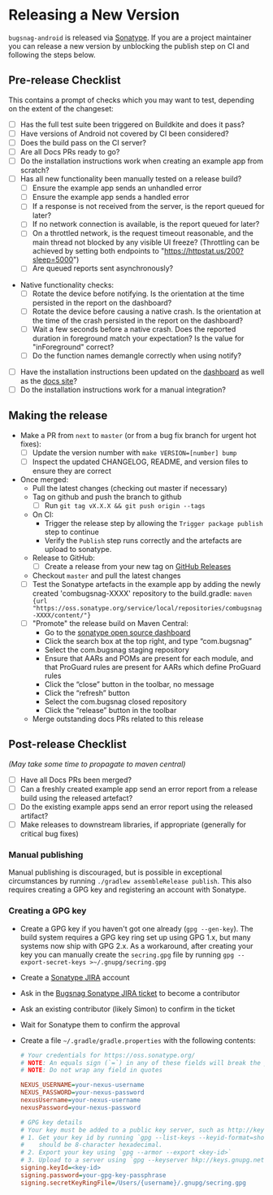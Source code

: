 # Releasing a New Version

`bugsnag-android` is released via [Sonatype](https://oss.sonatype.org/). If you are a project maintainer you can release a new version by unblocking the publish step on CI and following the steps below.

## Pre-release Checklist

This contains a prompt of checks which you may want to test, depending on the extent of the changeset:

- [ ] Has the full test suite been triggered on Buildkite and does it pass?
- [ ] Have versions of Android not covered by CI been considered?
- [ ] Does the build pass on the CI server?
- [ ] Are all Docs PRs ready to go?
- [ ] Do the installation instructions work when creating an example app from scratch?
- [ ] Has all new functionality been manually tested on a release build?
  - [ ] Ensure the example app sends an unhandled error
  - [ ] Ensure the example app sends a handled error
  - [ ] If a response is not received from the server, is the report queued for later?
  - [ ] If no network connection is available, is the report queued for later?
  - [ ] On a throttled network, is the request timeout reasonable, and the main thread not blocked by any visible UI freeze? (Throttling can be achieved by setting both endpoints to "https://httpstat.us/200?sleep=5000")
  - [ ] Are queued reports sent asynchronously?
- Native functionality checks:
  - [ ] Rotate the device before notifying. Is the orientation at the time
    persisted in the report on the dashboard?
  - [ ] Rotate the device before causing a native crash. Is the orientation at
    the time of the crash persisted in the report on the dashboard?
  - [ ] Wait a few seconds before a native crash. Does the reported duration in
    foreground match your expectation? Is the value for "inForeground" correct?
  - [ ] Do the function names demangle correctly when using notify?
- [ ] Have the installation instructions been updated on the [dashboard](https://github.com/bugsnag/dashboard-js/tree/master/js/dashboard/components/integration_instructions) as well as the [docs site](https://github.com/bugsnag/docs.bugsnag.com)?
- [ ] Do the installation instructions work for a manual integration?

## Making the release

- Make a PR from `next` to `master` (or from a bug fix branch for urgent hot fixes):
  - [ ] Update the version number with `make VERSION=[number] bump`
  - [ ] Inspect the updated CHANGELOG, README, and version files to ensure they are correct
- Once merged:
  - Pull the latest changes (checking out master if necessary)
  - Tag on github and push the branch to github
    - [ ] Run `git tag vX.X.X && git push origin --tags`
  - On CI:
    - Trigger the release step by allowing the `Trigger package publish` step to continue
    - Verify the `Publish` step runs correctly and the artefacts are upload to sonatype.
  - Release to GitHub:
    - [ ] Create a release from your new tag on [GitHub Releases](https://github.com/bugsnag/bugsnag-android/releases)
  - Checkout `master` and pull the latest changes
  - [ ] Test the Sonatype artefacts in the example app by adding the newly created 'combugsnag-XXXX' repository to the build.gradle:  `maven {url "https://oss.sonatype.org/service/local/repositories/combugsnag-XXXX/content/"}`
  - [ ] "Promote" the release build on Maven Central:
    - Go to the [sonatype open source dashboard](https://oss.sonatype.org/index.html#stagingRepositories)
    - Click the search box at the top right, and type “com.bugsnag”
    - Select the com.bugsnag staging repository
    - Ensure that AARs and POMs are present for each module, and that ProGuard rules are present for AARs which define ProGuard rules
    - Click the “close” button in the toolbar, no message
    - Click the “refresh” button
    - Select the com.bugsnag closed repository
    - Click the “release” button in the toolbar
  - Merge outstanding docs PRs related to this release

## Post-release Checklist

_(May take some time to propagate to maven central)_

- [ ] Have all Docs PRs been merged?
- [ ] Can a freshly created example app send an error report from a release build using the released artefact?
- [ ] Do the existing example apps send an error report using the released artifact?
- [ ] Make releases to downstream libraries, if appropriate (generally for critical bug fixes)

### Manual publishing

Manual publishing is discouraged, but is possible in exceptional circumstances by running `./gradlew assembleRelease publish`. This also requires creating a GPG key and registering an account with Sonatype.

### Creating a GPG key

-   Create a GPG key if you haven't got one already (`gpg --gen-key`). The build system requires a GPG key ring set up using GPG 1.x, but many systems now ship with GPG 2.x. As a workaround, after creating your key you can manually create the `secring.gpg` file by running `gpg --export-secret-keys >~/.gnupg/secring.gpg`
-   Create a [Sonatype JIRA](https://issues.sonatype.org) account
-   Ask in the [Bugsnag Sonatype JIRA ticket](https://issues.sonatype.org/browse/OSSRH-5533) to become a contributor
-   Ask an existing contributor (likely Simon) to confirm in the ticket
-   Wait for Sonatype them to confirm the approval
-   Create a file `~/.gradle/gradle.properties` with the following contents:

    ```ini
    # Your credentials for https://oss.sonatype.org/
    # NOTE: An equals sign (`=`) in any of these fields will break the parser
    # NOTE: Do not wrap any field in quotes

    NEXUS_USERNAME=your-nexus-username
    NEXUS_PASSWORD=your-nexus-password
    nexusUsername=your-nexus-username
    nexusPassword=your-nexus-password

    # GPG key details
    # Your key must be added to a public key server, such as http://keys.gnupg.net:
    # 1. Get your key id by running `gpg --list-keys --keyid-format=short`. It
    #    should be 8-character hexadecimal.
    # 2. Export your key using `gpg --armor --export <key-id>`
    # 3. Upload to a server using `gpg --keyserver hkp://keys.gnupg.net --send-keys <key-id>`
    signing.keyId=<key-id>
    signing.password=your-gpg-key-passphrase
    signing.secretKeyRingFile=/Users/{username}/.gnupg/secring.gpg
    ```
